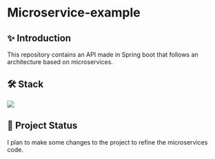 # Microservice-example

## :sparkles: Introduction
This repository contains an API made in Spring boot that follows an architecture based on microservices.

## 🛠 Stack
<p align="left"> 
   <a href="#" rel="noreferrer"> <img src="https://skillicons.dev/icons?i=java,spring,maven,mysql,kafka"/> </a>
</p>

## 💪 Project Status
I plan to make some changes to the project to refine the microservices code.
